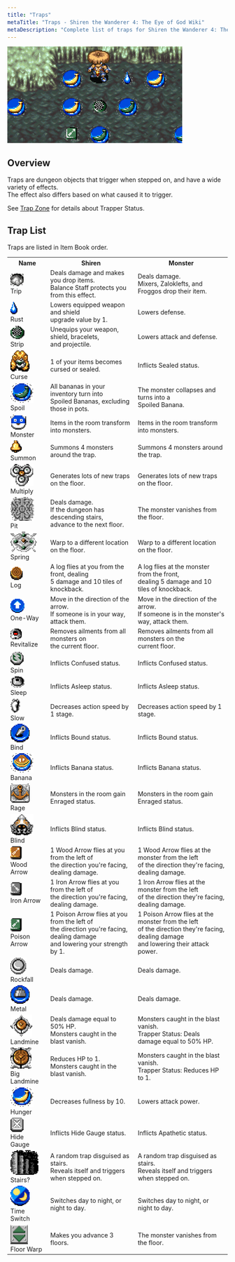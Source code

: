 ```yaml
---
title: "Traps"
metaTitle: "Traps - Shiren the Wanderer 4: The Eye of God Wiki"
metaDescription: "Complete list of traps for Shiren the Wanderer 4: The Eye of God and the Devil's Navel."
---
```

<div class="pageTopImage smallScreenshot">
  <img src="../images/other/traps.png"/>
</div>

## Overview

Traps are dungeon objects that trigger when stepped on, and have a wide variety of effects.<br/>
The effect also differs based on what caused it to trigger.

See <a href="/dungeons/trap-zone">Trap Zone</a> for details about Trapper Status.

## Trap List

Traps are listed in Item Book order.

<table class="trapTable">
  <tr>
    <th>Name</th>
    <th>Shiren</th>
    <th>Monster</th>
  </tr>
  <tr>
    <td id="trip-stone"><img src="../images/traps/trip_stone.png"/><br/>Trip</td>
    <td>Deals damage and makes you drop items.<br/>Balance Staff protects you from this effect.</td>
    <td>Deals damage.<br/>Mixers, Zaloklefts, and Froggos drop their item.</td>
  </tr>
  <tr>
    <td id="rust-trap"><img src="../images/traps/rust.png"/><br/>Rust</td>
    <td>Lowers equipped weapon and shield<br/>upgrade value by 1.</td>
    <td>Lowers defense.</td>
  </tr>
  <tr>
    <td id="strip-trap"><img src="../images/traps/strip.png"/><br/>Strip</td>
    <td>Unequips your weapon, shield, bracelets,<br/>and projectile.</td>
    <td>Lowers attack and defense.</td>
  </tr>
  <tr>
    <td id="curse-trap"><img src="../images/traps/curse.png"/><br/>Curse</td>
    <td>1 of your items becomes cursed or sealed.</td>
    <td>Inflicts Sealed status.</td>
  </tr>
  <tr>
    <td id="spoil-trap"><img src="../images/traps/spoil.png"/><br/>Spoil</td>
    <td>All bananas in your inventory turn into<br/>Spoiled Bananas, excluding those in pots.</td>
    <td>The monster collapses and turns into a<br/>Spoiled Banana.</td>
  </tr>
  <tr>
    <td id="monster-trap"><img src="../images/traps/monster.png"/><br/>Monster</td>
    <td>Items in the room transform into monsters.</td>
    <td>Items in the room transform into monsters.</td>
  </tr>
  <tr>
    <td id="summon-trap"><img src="../images/traps/summon.png"/><br/>Summon</td>
    <td>Summons 4 monsters around the trap.</td>
    <td>Summons 4 monsters around the trap.</td>
  </tr>
  <tr>
    <td id="multiply-trap"><img src="../images/traps/multiply.png"/><br/>Multiply</td>
    <td>Generates lots of new traps on the floor.</td>
    <td>Generates lots of new traps on the floor.</td>
  </tr>
  <tr>
    <td id="pit-trap"><img src="../images/traps/pit.png"/><br/>Pit</td>
    <td>Deals damage.<br/>If the dungeon has descending stairs,<br/>advance to the next floor.</td>
    <td>The monster vanishes from the floor.</td>
  </tr>
  <tr>
    <td id="spring"><img src="../images/traps/spring.png"/><br/>Spring</td>
    <td>Warp to a different location on the floor.</td>
    <td>Warp to a different location on the floor.</td>
  </tr>
  <tr>
    <td id="log-trap"><img src="../images/traps/log.png"/><br/>Log</td>
    <td>A log flies at you from the front, dealing<br/>5 damage and 10 tiles of knockback.</td>
    <td>A log flies at the monster from the front,<br/>dealing 5 damage and 10 tiles of knockback.</td>
  </tr>
  <tr>
    <td id="one-way-trap"><img src="../images/traps/one_way.png"/><br/>One-Way</td>
    <td>Move in the direction of the arrow.<br/>If someone is in your way, attack them.</td>
    <td>Move in the direction of the arrow.<br/>If someone is in the monster's way, attack them.</td>
  </tr>
  <tr>
    <td id="revitalize-trap"><img src="../images/traps/revitalize.png"/><br/>Revitalize</td>
    <td>Removes ailments from all monsters on<br/>the current floor.</td>
    <td>Removes ailments from all monsters on the<br/>current floor.</td>
  </tr>
  <tr>
    <td id="spin-trap"><img src="../images/traps/spin.png"/><br/>Spin</td>
    <td>Inflicts Confused status.</td>
    <td>Inflicts Confused status.</td>
  </tr>
  <tr>
    <td id="sleep-trap"><img src="../images/traps/sleep.png"/><br/>Sleep</td>
    <td>Inflicts Asleep status.</td>
    <td>Inflicts Asleep status.</td>
  </tr>
  <tr>
    <td id="slow-trap"><img src="../images/traps/slow.png"/><br/>Slow</td>
    <td>Decreases action speed by 1 stage.</td>
    <td>Decreases action speed by 1 stage.</td>
  </tr>
  <tr>
    <td id="bind-trap"><img src="../images/traps/bind.png"/><br/>Bind</td>
    <td>Inflicts Bound status.</td>
    <td>Inflicts Bound status.</td>
  </tr>
  <tr>
    <td id="banana-trap"><img src="../images/traps/banana.png"/><br/>Banana</td>
    <td>Inflicts Banana status.</td>
    <td>Inflicts Banana status.</td>
  </tr>
  <tr>
    <td id="rage-trap"><img src="../images/traps/rage.png"/><br/>Rage</td>
    <td>Monsters in the room gain Enraged status.</td>
    <td>Monsters in the room gain Enraged status.</td>
  </tr>
  <tr>
    <td id="blind-trap"><img src="../images/traps/blind.png"/><br/>Blind</td>
    <td>Inflicts Blind status.</td>
    <td>Inflicts Blind status.</td>
  </tr>
  <tr>
    <td id="wood-arrow-trap"><img src="../images/traps/wood_arrow.png"/><br/>Wood Arrow</td>
    <td>1 Wood Arrow flies at you from the left of<br/>the direction you're facing, dealing damage.</td>
    <td>1 Wood Arrow flies at the monster from the left<br/>of the direction they're facing, dealing damage.</td>
  </tr>
  <tr>
    <td id="iron-arrow-trap"><img src="../images/traps/iron_arrow.png"/><br/>Iron Arrow</td>
    <td>1 Iron Arrow flies at you from the left of<br/>the direction you're facing, dealing damage.</td>
    <td>1 Iron Arrow flies at the monster from the left<br/>of the direction they're facing, dealing damage.</td>
  </tr>
  <tr>
    <td id="poison-arrow-trap"><img src="../images/traps/poison_arrow.png"/><br/>Poison Arrow</td>
    <td>1 Poison Arrow flies at you from the left of<br/>the direction you're facing, dealing damage<br/>and lowering your strength by 1.</td>
    <td>1 Poison Arrow flies at the monster from the left<br/>of the direction they're facing, dealing damage<br/>and lowering their attack power.</td>
  </tr>
  <tr>
    <td id="rockfall-trap"><img src="../images/traps/rockfall.png"/><br/>Rockfall</td>
    <td>Deals damage.</td>
    <td>Deals damage.</td>
  </tr>
  <tr>
    <td id="metal-trap"><img src="../images/traps/metal.png"/><br/>Metal</td>
    <td>Deals damage.</td>
    <td>Deals damage.</td>
  </tr>
  <tr>
    <td id="landmine"><img src="../images/traps/landmine.png"/><br/>Landmine</td>
    <td>Deals damage equal to 50% HP.<br/>Monsters caught in the blast vanish.</td>
    <td>Monsters caught in the blast vanish.<br/>Trapper Status: Deals damage equal to 50% HP.</td>
  </tr>
  <tr>
    <td id="big-landmine"><img src="../images/traps/big_landmine.png"/><br/>Big Landmine</td>
    <td>Reduces HP to 1.<br/>Monsters caught in the blast vanish.</td>
    <td>Monsters caught in the blast vanish.<br/>Trapper Status: Reduces HP to 1.</td>
  </tr>
  <tr>
    <td id="hunger-trap"><img src="../images/traps/hunger.png"/><br/>Hunger</td>
    <td>Decreases fullness by 10.</td>
    <td>Lowers attack power.</td>
  </tr>
  <tr>
    <td id="hide-gauge-trap"><img src="../images/traps/hide_gauge.png"/><br/>Hide Gauge</td>
    <td>Inflicts Hide Gauge status.</td>
    <td>Inflicts Apathetic status.</td>
  </tr>
  <tr>
    <td id="stairs-trap"><img src="../images/traps/stairs.png"/><br/>Stairs?</td>
    <td>A random trap disguised as stairs.<br/>Reveals itself and triggers when stepped on.</td>
    <td>A random trap disguised as stairs.<br/>Reveals itself and triggers when stepped on.</td>
  </tr>
  <tr>
    <td id="time-switch-trap"><img src="../images/traps/time_switch.png"/><br/>Time Switch</td>
    <td>Switches day to night, or night to day.</td>
    <td>Switches day to night, or night to day.</td>
  </tr>
  <tr>
    <td id="floor-warp-trap"><img src="../images/traps/floor_warp.png"/><br/>Floor Warp</td>
    <td>Makes you advance 3 floors.</td>
    <td>The monster vanishes from the floor.</td>
  </tr>
</table>
